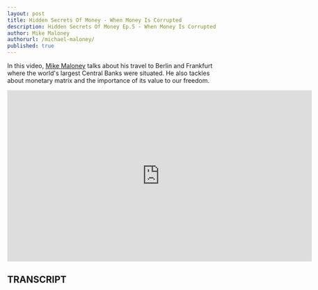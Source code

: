 ```yaml
---
layout: post
title: Hidden Secrets Of Money - When Money Is Corrupted
description: Hidden Secrets Of Money Ep.5 - When Money Is Corrupted
author: Mike Maloney
authorurl: /michael-maloney/
published: true
---
```


<p>In this video, <a href="/michael-maloney/">Mike Maloney</a> talks about his travel to Berlin and Frankfurt where the world's largest Central Banks were situated. He also tackles about monetary matrix and the importance of its value to our  freedom. </p>

<center><iframe width="700" height="394" src="https://www.youtube.com/embed/OQWMd_NPSBA" frameborder="0" allowfullscreen></iframe></center>
<h2>TRANSCRIPT</h2>
